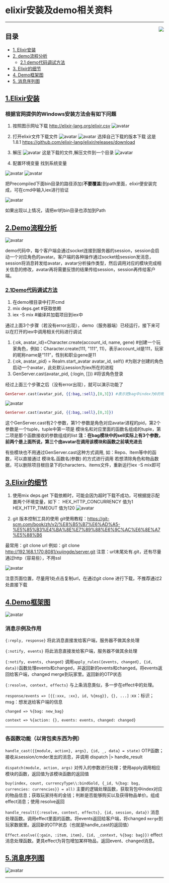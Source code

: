 # elixir安装及demo相关资料

---

<img src="/res/elixir-logo.png" align="right">

## 目录

* [1. Elixir安装](#1elixir安装)
* [2. demo流程分析](#2demo流程分析)
  * [2.1 demo代码调试方法](#21demo代码调试方法)
* [3. Elixir的细节](#3elixir的细节)
* [4. Demo框架图](#4demo框架图)
* [5. 消息序列图](#5消息序列图)

## [1.Elixir安装](#目录)

### 根据官网提供的Windows安装方法会有如下问题

1. 按照图示网址下载
<http://elixir-lang.org/elixir.csv>
![avatar](/res/TIM截图20190822112557.jpg)

2. 打开elixir文件下载文件
![avatar](/res/TIM截图20190822113839.jpg)
![avatar](/res/TIM截图20190822113924.jpg)
选择自己下载的版本下载 这是1.8.1
<https://github.com/elixir-lang/elixir/releases/download>

3. 解压
![avatar](/res/TIM截图20190822114057.jpg)
这是下载的文件,解压文件到一个目录
![avatar](/res/TIM截图20190822114157.jpg)

4. 配置环境变量
找到系统变量

![avatar](/res/TIM截图20190822114249.jpg)
![avatar](/res/TIM截图20190822114421.jpg)

把Precompiled下面bin目录的路径添加(**不要覆盖**)到path里面，elixir便安装完成，可在cmd中输入iex进行验证

![avatar](/res/TIM截图20190822114702.jpg)

如果出现以上情况，请把erl的bin目录也添加到Path

## [2.Demo流程分析](#目录)

![avatar](/res/TIM截图20190822114849.jpg)

demo代码中，每个客户端会通过socket连接到服务器的session，session会启动一个对应角色的avatar。客户端的各种操作通过socket给session发消息，session将消息转发给avatar，avatar分析操作类型，然后调用对应的模块完成相关信息的修改，avatar再将需要反馈的结果传给session，session再传给客户端。

### [2.1Demo代码调试方法](#目录)

1. 在demo根目录中打开cmd
2. mix deps.get  #获取依赖
3. iex -S mix   #编译并加载项目到iex中

通过上面3个步骤（若没有error出现），demo（服务器端）已经运行，接下来可以在打开的iex中调用相关代码进行调试

1. {:ok, avatar_id}=Character.create(account_id, name, gene)  #创建一个玩家角色，例如：Character.create(111, "111", 11)，表示account_id是111，玩家的昵称name是“111”，性别和职业gene是11
2. {:ok, avatar_pid} = Realm.start_avatar avatar_id, self() #为刚才创建的角色启动一个avatar，此处默认session为iex所在的进程
3. GenServer.cast(avatar_pid, {:login, []}) #将该角色登录

经过上面三个步骤之后（没有error出现），就可以演示功能了

```elixir
GenServer.cast(avatar_pid, {{:bag,:sell},[0,3]}) #表示把bag中index为0的物品卖出3个，下图中红色框中的物品卖出3个
```

![avatar](/res/TIM截图20190822115159.jpg)

```elixir
GenServer.cast(avatar_pid, {{:bag,:sell},[0,3]})
```

这个GenServer.cast有2个参数，第1个参数是角色对应avatar进程的pid，第2个参数是一个tuple，tuple中第一项是 模块名和对应里面的函数名组成的tuple，第二项是那个函数接收的参数组成的list
**注：在bag模块中的sell实际上有3个参数，前两个是上面所说，第三个由avatar在调用该模块和函数之前填充进去**

有些模块也不用通过GenServer.cast这种方式调用,
如：Repo、Item等中的函数，可以直接通过 模块名.函数名(参数) 的方式进行调用
若想清除角色和物品数据，可以删除项目根目录下的characters、items文件，重新运行iex -S mix即可

## [3.Elixir的细节](#目录)

1. 使用mix deps.get 下载依赖时，可能会因为超时下载不成功，可根据提示配置两个环境变量，如下：
HEX_HTTP_CONCURRENCY     值为1
HEX_HTTP_TIMEOUT  值为120
![avatar](/res/TIM截图20190822115405.jpg)

2. git 版本控制工具的使用
git使用教程：<https://git-scm.com/book/zh/v2/%E8%B5%B7%E6%AD%A5-%E5%85%B3%E4%BA%8E%E7%89%88%E6%9C%AC%E6%8E%A7%E5%88%B6>

最常用：git clone url
例如：git clone <http://192.168.1.170:8081/xujingde/server.git>
注意：url末尾处有.git，还有尽量通过http（容易些），不用ssl

![avatar](/res/TIM截图20190822115511.jpg)

注意页面位置，尽量用1处点击复制url，在通过git clone 进行下载，不推荐通过2处直接下载

## [4.Demo框架图](#目录)

![avatar](/res/demo框架-改.png)

### 消息示例及作用

`{:reply, response}` 将此消息直接发给客户端，服务器不做其余处理

`{:notify, events}` 将此消息直接发给客户端，服务器不做其余处理

`{:notify, events, changed}` 调用`apply_rules({events, changed}, {id, data})`函数处理events和changed，并返回新的events和changed。将events返回给客户端，changed merge到玩家里。返回新的OTP状态

`{:resolve, context, effects}` 与上条消息类似，多一步在effect中的处理。

`response/events => [{{:xxx, :xx}, id, %{msg}}, {}, ...]` :xx：标识；msg：想发送给客户端的信息

`changed => %{bag: new_bag}`

`context => %{action: {}, events: events, changed: changed}`

---

### 各函数功能（以背包卖东西为例）

`handle_cast({{module, action}, args}, {id, _, data} = state)` OTP函数；接收从session/cmder发出的消息，并调用 dispatch |> handle_result

`dispatch(module, action, args)` 对传入的参数进行处理；使用apply调用相应模块的函数，返回值为该模块函数的返回值

`buy(index, count, currencyType\\:bindGold, {_id, %{bag: bag, currencies: currencies}} = all)` 主要的逻辑处理函数，获取背包中index对应的物品信息；获取玩家持有的金钱；判断是否能够购买以及获得物品单价。组成effect消息；使用:resolve返回

`handle_result({:resolve, context, effects}, {id, session, data})` 消息处理函数。调用effect里面的函数。将events返回给客户端，将changed `merge`到玩家数据里。返回新的OTP状态（也就是handle_cast的返回值）

`Effect.esolve({:gain, :item, item}, {id, _context, %{bag: bag}})` effect消息处理函数。更具effect为背包增加某样物品，返回event、changed消息。

## [5.消息序列图](#目录)

![avatar](/res/序列图.png)

---
